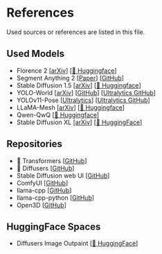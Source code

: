 # References

Used sources or references are listed in this file.

## Used Models

* Florence 2 [[arXiv](https://arxiv.org/abs/2311.06242)] [[🤗 Huggingface](https://huggingface.co/microsoft/Florence-2-large)]
* Segment Anything 2 [[Paper](https://ai.meta.com/research/publications/sam-2-segment-anything-in-images-and-videos/)] [[GitHub](https://github.com/facebookresearch/sam2)]
* Stable Diffusion 1.5 [[arXiv](https://arxiv.org/abs/2112.10752)] [[🤗 Huggingface](https://huggingface.co/stable-diffusion-v1-5/stable-diffusion-v1-5)]
* YOLO-World [[arXiv](https://arxiv.org/abs/2401.17270)] [[GitHub](https://github.com/AILab-CVC/YOLO-World)] [[Ultralytics GitHub](https://github.com/ultralytics/ultralytics)]
* YOLOv11-Pose [[Ultralytics](https://docs.ultralytics.com/models/yolo11/#key-features)] [[Ultralytics GitHub](https://github.com/ultralytics/ultralytics)]
* LLaMA-Mesh [[arXiv](https://arxiv.org/pdf/2411.09595)] [[🤗 Huggingface](https://huggingface.co/Zhengyi/LLaMA-Mesh)]
* Qwen-QwQ [[🤗 Huggingface](https://huggingface.co/Qwen/QwQ-32B-Preview)]
* Stable Diffusion XL [[arXiv](https://arxiv.org/abs/2307.01952)] [[🤗 HuggingFace](https://huggingface.co/stabilityai/stable-diffusion-xl-base-1.0)]

## Repositories

* 🤗 Transformers [[GitHub](https://github.com/huggingface/transformers)]
* 🤗 Diffusers [[GitHub](https://github.com/huggingface/transformers)]
* Stable Diffusion web UI [[GitHub](https://github.com/AUTOMATIC1111/stable-diffusion-webui)]
* ComfyUI [[GitHub](https://github.com/comfyanonymous/ComfyUI)]
* llama-cpp [[GitHub](https://github.com/ggerganov/llama.cpp)]
* llama-cpp-python [[GitHub](https://github.com/abetlen/llama-cpp-python)]
* Open3D [[GitHub](https://github.com/isl-org/Open3D)]

## HuggingFace Spaces

* Diffusers Image Outpaint [[🤗 HuggingFace](https://huggingface.co/spaces/fffiloni/diffusers-image-outpaint)]
